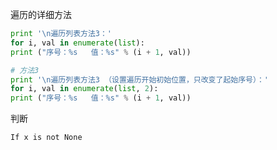 



遍历的详细方法

```python
print '\n遍历列表方法3：'
for i, val in enumerate(list):
print ("序号：%s   值：%s" % (i + 1, val))

# 方法3
print '\n遍历列表方法3 （设置遍历开始初始位置，只改变了起始序号）：'
for i, val in enumerate(list, 2):
print ("序号：%s   值：%s" % (i + 1, val))
```



判断

```
If x is not None
```

